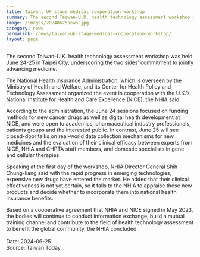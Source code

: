 ```yaml
---
title: Taiwan, UK stage medical cooperation workshop
summary: The second Taiwan-U.K. health technology assessment workshop was held June 24-25 in Taipei City, underscoring the two sides’ commitment to jointly advancing medicine.
image: /images/20240625news.jpg
category: news
permalink: /news/taiwan-uk-stage-medical-cooperation-workshop/
layout: page
---
```


The second Taiwan-U.K. health technology assessment workshop was held June 24-25 in Taipei City, underscoring the two sides’ commitment to jointly advancing medicine.

The National Health Insurance Administration, which is overseen by the Ministry of Health and Welfare, and its Center for Health Policy and Technology Assessment organized the event in cooperation with the U.K.’s National Institute for Health and Care Excellence (NICE), the NHIA said.

According to the administration, the June 24 sessions focused on funding methods for new cancer drugs as well as digital health development at NICE, and were open to academics, pharmaceutical  industry professionals, patients groups and the interested public. In contrast, June 25 will see closed-door talks on real-world data collection mechanisms for new medicines and the evaluation of their clinical efficacy between experts from NICE, NHIA and CHPTA staff members, and domestic specialists in gene and cellular therapies.

Speaking at the first day of the workshop, NHIA Director General Shih Chung-liang said with the rapid progress in emerging technologies, expensive new drugs have entered the market. He added that their clinical effectiveness is not yet certain, so it falls to the NHIA to appraise these new products and decide whether to incorporate them into national health insurance benefits.

Based on a cooperative agreement that NHIA and NICE signed in May 2023, the bodies will continue to conduct information exchange, build a mutual training channel and contribute to the field of health technology assessment to benefit the global community, the NHIA concluded.
<br/>
<br/>
Date: 2024-06-25
<br/>
Source: Taiwan Today
